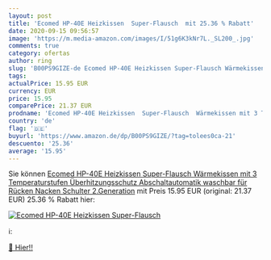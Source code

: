 ```yaml
---
layout: post
title: 'Ecomed HP-40E Heizkissen  Super-Flausch  mit 25.36 % Rabatt'
date: 2020-09-15 09:56:57
image: 'https://m.media-amazon.com/images/I/51g6K3kNr7L._SL200_.jpg'
comments: true
category: ofertas
author: ring
slug: 'B00PS9GIZE-de Ecomed HP-40E Heizkissen Super-Flausch Wärmekissen mit 3...'
tags: 
actualPrice: 15.95 EUR
currency: EUR
price: 15.95
comparePrice: 21.37 EUR
prodname: 'Ecomed HP-40E Heizkissen  Super-Flausch  Wärmekissen mit 3 Temperaturstufen  Überhitzungsschutz  Abschaltautomatik  waschbar  für Rücken  Nacken  Schulter  2.Generation'
country: 'de'
flag: '🇩🇪'
buyurl: 'https://www.amazon.de/dp/B00PS9GIZE/?tag=tolees0ca-21'
descuento: '25.36'
average: '15.95'
---
```


Sie können [Ecomed HP-40E Heizkissen  Super-Flausch  Wärmekissen mit 3 Temperaturstufen  Überhitzungsschutz  Abschaltautomatik  waschbar  für Rücken  Nacken  Schulter  2.Generation](https://www.amazon.de/dp/B00PS9GIZE/?tag=tolees0ca-21) mit Preis 15.95 EUR (original: 21.37 EUR) 25.36 % Rabatt hier:

[![Ecomed HP-40E Heizkissen  Super-Flausch ](https://m.media-amazon.com/images/I/51g6K3kNr7L._SL200_.jpg)](https://www.amazon.de/dp/B00PS9GIZE/?tag=tolees0ca-21)

ℹ️:


[🛒 Hier!!](https://www.amazon.de/dp/B00PS9GIZE/?tag=tolees0ca-21)
